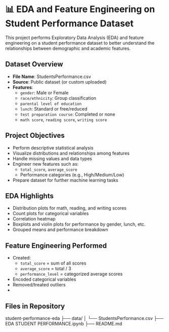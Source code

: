 
# 📊 EDA and Feature Engineering on Student Performance Dataset

This project performs Exploratory Data Analysis (EDA) and feature engineering on a student performance dataset to better understand the relationships between demographic and academic features.

## Dataset Overview

- **File Name**: StudentsPerformance.csv
- **Source**: Public dataset (or custom uploaded)
- **Features**:
  - `gender`: Male or Female
  - `race/ethnicity`: Group classification
  - `parental level of education`
  - `lunch`: Standard or free/reduced
  - `test preparation course`: Completed or none
  - `math score`, `reading score`, `writing score`

## Project Objectives

- Perform descriptive statistical analysis
- Visualize distributions and relationships among features
- Handle missing values and data types
- Engineer new features such as:
  - `total_score`, `average_score`
  - Performance categories (e.g., High/Medium/Low)
- Prepare dataset for further machine learning tasks

## EDA Highlights

- Distribution plots for math, reading, and writing scores
- Count plots for categorical variables
- Correlation heatmap
- Boxplots and violin plots for performance by gender, lunch, etc.
- Grouped means and performance breakdown

## Feature Engineering Performed
- Created:
  - `total_score` = sum of all scores
  - `average_score` = total / 3
  - `performance_level` = categorized average scores
- Encoded categorical variables
- Removed/treated outliers
- 
## Files in Repository
student-performance-eda
├── data/
│ └── StudentsPerformance.csv
├── EDA STUDENT PERFORMANCE.ipynb
├── README.md

